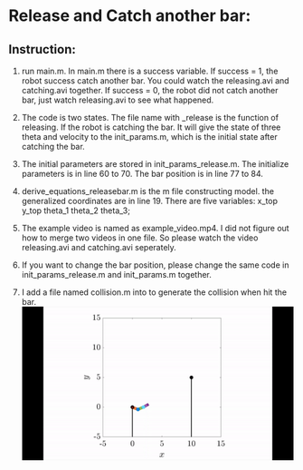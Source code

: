 # Release and Catch another bar:
## Instruction:
1. run main.m. In main.m there is a success variable. If success = 1, the robot success catch another bar. You could watch the releasing.avi and catching.avi together. If success = 0, the robot did not catch another bar, just watch releasing.avi to see what happened.
2. The code is two states. The file name with _release is the function of releasing. If the robot is catching the bar. It will give the state of three theta and velocity to the init_params.m, which is the initial state after catching the bar.
3. The initial parameters are stored in init_params_release.m. The initialize parameters is in line 60 to 70. The bar position is in line 77 to 84.
4. derive_equations_releasebar.m is the m file constructing model. the generalized coordinates are in line 19. There are five variables: x_top y_top theta_1 theta_2 theta_3;
5. The example video is named as example_video.mp4. I did not figure out how to merge two videos in one file. So please watch the video releasing.avi and catching.avi seperately.
6. If you want to change the bar position, please change the same code in init_params_release.m and init_params.m together.

7. I add a file named collision.m into to generate the collision when hit the bar. 
![](collision.gif)

